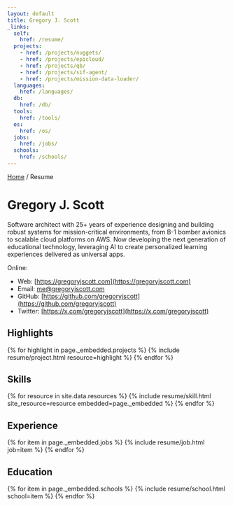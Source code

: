 ```yaml
---
layout: default
title: Gregory J. Scott
_links:
  self:
    href: /resume/
  projects:
    - href: /projects/nuggets/
    - href: /projects/epicloud/
    - href: /projects/qb/
    - href: /projects/sif-agent/
    - href: /projects/mission-data-loader/
  languages:
    href: /languages/
  db:
    href: /db/
  tools:
    href: /tools/
  os:
    href: /os/
  jobs:
    href: /jobs/
  schools:
    href: /schools/
---
```


<div class="resume" markdown="1">

<nav>
  <a href="{{ site.url }}">Home</a> / Resume
</nav>

# Gregory J. Scott

Software architect with 25+ years of experience designing and building robust systems for mission-critical environments, from B-1 bomber avionics to scalable cloud platforms on AWS. Now developing the next generation of educational technology, leveraging AI to create personalized learning experiences delivered as universal apps.

Online:
- Web: [https://gregoryjscott.com](https://gregoryjscott.com)
- Email: [me@gregoryjscott.com](mailto:me@gregoryjscott.com)
- GitHub: [https://github.com/gregoryjscott](https://github.com/gregoryjscott)
- Twitter: [https://x.com/gregoryjscott](https://x.com/gregoryjscott)

## Highlights

{% for highlight in page._embedded.projects %}
  {% include resume/project.html resource=highlight %}
{% endfor %}

## Skills

{% for resource in site.data.resources %}
  {% include resume/skill.html site_resource=resource embedded=page._embedded %}
{% endfor %}

## Experience

{% for item in page._embedded.jobs %}
   {% include resume/job.html job=item %}
{% endfor %}

## Education

{% for item in page._embedded.schools %}
   {% include resume/school.html school=item %}
{% endfor %}

</div>
